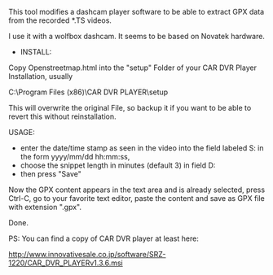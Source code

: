 This tool modifies a dashcam player software to be able to extract GPX data from the recorded *.TS videos.

I use it with a wolfbox dashcam. It seems to be based on Novatek hardware.

* INSTALL:

Copy Openstreetmap.html into the "setup" Folder of your CAR DVR Player Installation, usually

 C:\Program Files (x86)\CAR DVR PLAYER\setup

This will overwrite the original File, so backup it if you want to be able to revert this without reinstallation.

USAGE:


+ enter the date/time stamp as seen in the video into the field labeled S: in the form yyyy/mm/dd hh:mm:ss, 
+ choose the snippet length in minutes (default 3) in field D:
+ then press "Save"

Now the GPX content appears in the text area and is already selected, press Ctrl-C, go to your 
favorite text editor, paste the content and save as GPX file with extension ".gpx".

Done.

PS: You can find a copy of CAR DVR player at least here:

http://www.innovativesale.co.jp/software/SRZ-1220/CAR_DVR_PLAYERv1.3.6.msi
